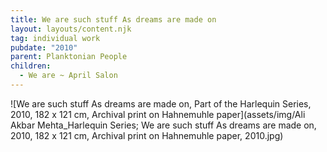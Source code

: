 ```yaml
---
title: We are such stuff As dreams are made on
layout: layouts/content.njk
tag: individual work
pubdate: "2010"
parent: Planktonian People
children:
  - We are ~ April Salon
---
```

![We are such stuff As dreams are made on, Part of the Harlequin Series, 2010, 182 x 121 cm, Archival print on Hahnemuhle paper](assets/img/Ali Akbar Mehta_Harlequin Series; We are such stuff As dreams are made on, 2010, 182 x 121 cm, Archival print on Hahnemuhle paper, 2010.jpg)
